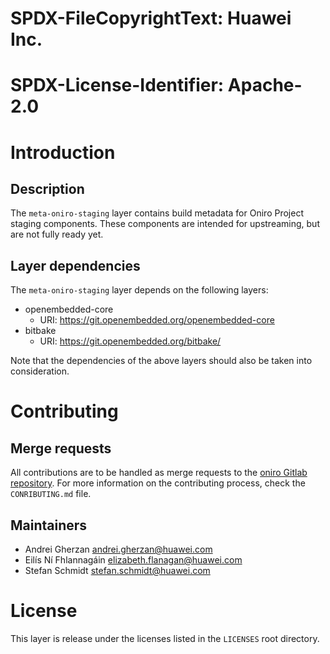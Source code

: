 # SPDX-FileCopyrightText: Huawei Inc.
#
# SPDX-License-Identifier: Apache-2.0

# Introduction

## Description

The `meta-oniro-staging` layer contains build metadata for Oniro Project
staging components. These components are intended for upstreaming, but are not
fully ready yet.

## Layer dependencies

The `meta-oniro-staging` layer depends on the following layers:

* openembedded-core
  * URI: https://git.openembedded.org/openembedded-core
* bitbake
  * URI: https://git.openembedded.org/bitbake/

Note that the dependencies of the above layers should also be taken into
consideration.

# Contributing

## Merge requests

All contributions are to be handled as merge requests to the
[oniro Gitlab repository](https://gitlab.eclipse.org/eclipse/oniro-core/oniro.git).
For more information on the contributing process, check the `CONRIBUTING.md`
file.

## Maintainers

* Andrei Gherzan <andrei.gherzan@huawei.com>
* Eilís Ní Fhlannagáin <elizabeth.flanagan@huawei.com>
* Stefan Schmidt <stefan.schmidt@huawei.com>

# License

This layer is release under the licenses listed in the `LICENSES` root directory.
